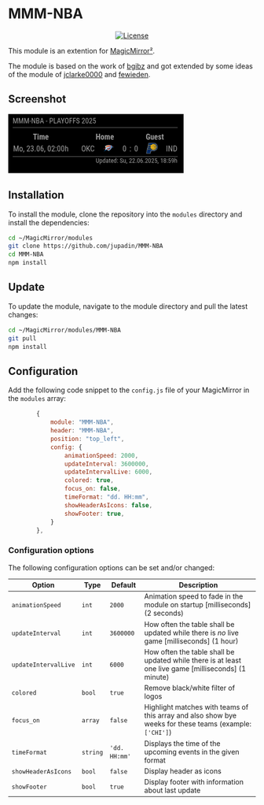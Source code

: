 # MMM-NBA

<p style="text-align: center">
    <a href="https://choosealicense.com/licenses/mit"><img src="https://img.shields.io/badge/license-MIT-blue.svg" alt="License"></a>
</p>

This module is an extention for [MagicMirror²](https://github.com/MagicMirrorOrg/MagicMirror).

The module is based on the work of [bgibz](https://github.com/bgibz/MMM-NBA) and got extended by some ideas of the module of [jclarke0000](https://github.com/jclarke0000/MMM-MyScoreboard) and [fewieden](https://github.com/fewieden/MMM-NHL).

## Screenshot

![MMM-NBA](screenshot.png)

## Installation

To install the module, clone the repository into the `modules` directory and install the dependencies:

```bash
cd ~/MagicMirror/modules
git clone https://github.com/jupadin/MMM-NBA
cd MMM-NBA
npm install
```

## Update

To update the module, navigate to the module directory and pull the latest changes:

```bash
cd ~/MagicMirror/modules/MMM-NBA
git pull
npm install
```

## Configuration

Add the following code snippet to the `config.js` file of your MagicMirror in the `modules` array:

```javascript
        {
            module: "MMM-NBA",
            header: "MMM-NBA",
            position: "top_left",
            config: {
                animationSpeed: 2000,
                updateInterval: 3600000,
                updateIntervalLive: 6000,
                colored: true,
                focus_on: false,
                timeFormat: "dd. HH:mm",
                showHeaderAsIcons: false,
                showFooter: true,
            }
        },
```

### Configuration options

The following configuration options can be set and/or changed:

| Option | Type | Default | Description |
| ---- | ---- | ---- | ---- |
| `animationSpeed` | `int` | `2000` | Animation speed to fade in the module on startup [milliseconds] (2 seconds) |
| `updateInterval` | `int` | `3600000` | How often the table shall be updated while there is *no* live game [milliseconds] (1 hour) |
| `updateIntervalLive` | `int` | `6000` | How often the table shall be updated while there is at least one live game [milliseconds] (1 minute) |
| `colored` | `bool` | `true` | Remove black/white filter of logos |
| `focus_on` | `array` | `false`| Highlight matches with teams of this array and also show bye weeks for these teams (example: `['CHI']`) |
| `timeFormat` | `string` | `'dd. HH:mm'` | Displays the time of the upcoming events in the given format |
| `showHeaderAsIcons`| `bool` |`false` | Display header as icons |
| `showFooter` | `bool` | `true` | Display footer with information about last update |
